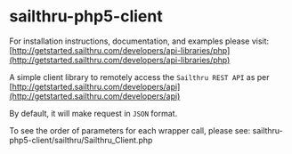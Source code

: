 sailthru-php5-client
====================

For installation instructions, documentation, and examples please visit:
[http://getstarted.sailthru.com/developers/api-libraries/php](http://getstarted.sailthru.com/developers/api-libraries/php)

A simple client library to remotely access the `Sailthru REST API` as per [http://getstarted.sailthru.com/developers/api](http://getstarted.sailthru.com/developers/api)

By default, it will make request in `JSON` format.

To see the order of parameters for each wrapper call, please see: sailthru-php5-client/sailthru/Sailthru_Client.php

